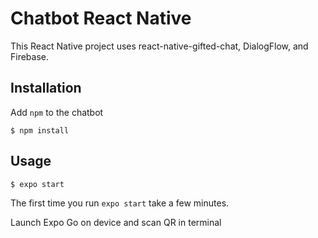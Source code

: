 # Chatbot React Native

This React Native project uses react-native-gifted-chat, DialogFlow, and Firebase.

## Installation

Add `npm` to the chatbot

```npm
$ npm install
```

## Usage

```expo
$ expo start
```

The first time you run `expo start` take a few minutes.

Launch Expo Go on device and scan QR in terminal
